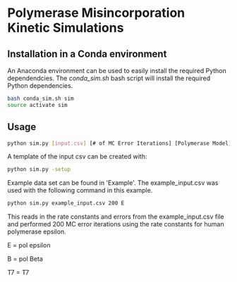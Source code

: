 # Polymerase Misincorporation Kinetic Simulations


## Installation in a Conda environment
An Anaconda environment can be used to easily install the required Python dependendcies.
The *conda_sim.sh* bash script will install the required Python dependencies.

```bash
bash conda_sim.sh sim
source activate sim
```

## Usage

```bash
python sim.py [input.csv] [# of MC Error Iterations] [Polymerase Model]
```

A template of the input csv can be created with:

```bash
python sim.py -setup
```

Example data set can be found in 'Example'. The example_input.csv was used with the following command in this example. 

```bash
python sim.py example_input.csv 200 E
```
This reads in the rate constants and errors from the example_input.csv file and performed 200 MC error iterations using the rate constants for human polymerase epsilon. 

E = pol epsilon

B = pol Beta

T7 = T7
